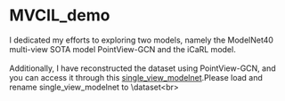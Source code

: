 # MVCIL_demo
I dedicated my efforts to exploring two models, namely the ModelNet40 multi-view SOTA model PointView-GCN and the iCaRL model.<br>  
Additionally, I have reconstructed the dataset using PointView-GCN, and you can access it through this [single_view_modelnet](https://drive.google.com/file/d/1Z-Te9Vw_PhQDCIc_zxyemwiBjI-BeBLK/view?usp=sharing).Please load and rename single_view_modelnet to \dataset\<br>  
